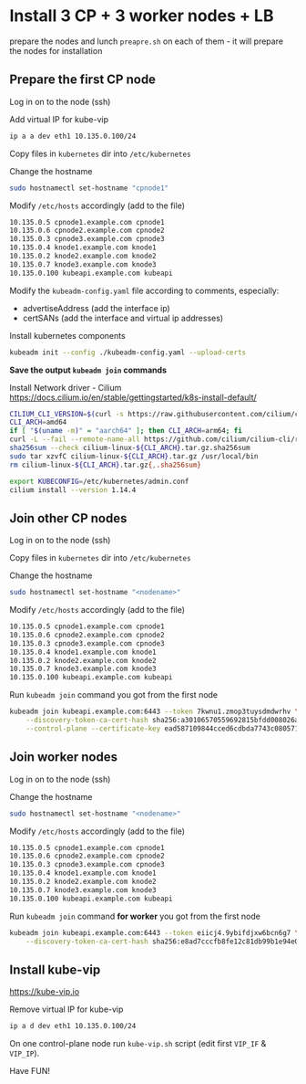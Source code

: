 # Install 3 CP + 3 worker nodes + LB

prepare the nodes and lunch `preapre.sh` on each of them - it will prepare the nodes for installation

## Prepare the first CP node
Log in on to the node (ssh)

Add virtual IP for kube-vip
```sh
ip a a dev eth1 10.135.0.100/24
```

Copy files in `kubernetes` dir into `/etc/kubernetes`

Change the hostname
```sh
sudo hostnamectl set-hostname "cpnode1"
```
Modify `/etc/hosts` accordingly (add to the file)
```sh
10.135.0.5 cpnode1.example.com cpnode1
10.135.0.6 cpnode2.example.com cpnode2
10.135.0.3 cpnode3.example.com cpnode3
10.135.0.4 knode1.example.com knode1
10.135.0.2 knode2.example.com knode2
10.135.0.7 knode3.example.com knode3
10.135.0.100 kubeapi.example.com kubeapi
```


Modify the `kubeadm-config.yaml` file according to comments, especially:
* advertiseAddress (add the interface ip)
* certSANs (add the interface and virtual ip addresses)

Install kubernetes components
```sh
kubeadm init --config ./kubeadm-config.yaml --upload-certs
```

**Save the output `kubeadm join` commands**

Install Network driver - Cilium
https://docs.cilium.io/en/stable/gettingstarted/k8s-install-default/

```sh
CILIUM_CLI_VERSION=$(curl -s https://raw.githubusercontent.com/cilium/cilium-cli/main/stable.txt)
CLI_ARCH=amd64
if [ "$(uname -m)" = "aarch64" ]; then CLI_ARCH=arm64; fi
curl -L --fail --remote-name-all https://github.com/cilium/cilium-cli/releases/download/${CILIUM_CLI_VERSION}/cilium-linux-${CLI_ARCH}.tar.gz{,.sha256sum}
sha256sum --check cilium-linux-${CLI_ARCH}.tar.gz.sha256sum
sudo tar xzvfC cilium-linux-${CLI_ARCH}.tar.gz /usr/local/bin
rm cilium-linux-${CLI_ARCH}.tar.gz{,.sha256sum}

export KUBECONFIG=/etc/kubernetes/admin.conf
cilium install --version 1.14.4
```

## Join other CP nodes
Log in on to the node (ssh)

Copy files in `kubernetes` dir into `/etc/kubernetes`

Change the hostname
```sh
sudo hostnamectl set-hostname "<nodename>"
```
Modify `/etc/hosts` accordingly (add to the file)
```sh
10.135.0.5 cpnode1.example.com cpnode1
10.135.0.6 cpnode2.example.com cpnode2
10.135.0.3 cpnode3.example.com cpnode3
10.135.0.4 knode1.example.com knode1
10.135.0.2 knode2.example.com knode2
10.135.0.7 knode3.example.com knode3
10.135.0.100 kubeapi.example.com kubeapi
```
Run `kubeadm join` command you got from the first node
```sh
kubeadm join kubeapi.example.com:6443 --token 7kwnu1.zmop3tuysdmdwrhv \
	--discovery-token-ca-cert-hash sha256:a30106570559692815bfdd008026ac0a36a91f4f997a1b563cd0995a49693dd8 \
	--control-plane --certificate-key ead587109844cced6cdbda7743c080571e370f6061be3a7d08753f9185deee07
```

## Join worker nodes
Log in on to the node (ssh)


Change the hostname
```sh
sudo hostnamectl set-hostname "<nodename>"
```
Modify `/etc/hosts` accordingly (add to the file)
```sh
10.135.0.5 cpnode1.example.com cpnode1
10.135.0.6 cpnode2.example.com cpnode2
10.135.0.3 cpnode3.example.com cpnode3
10.135.0.4 knode1.example.com knode1
10.135.0.2 knode2.example.com knode2
10.135.0.7 knode3.example.com knode3
10.135.0.100 kubeapi.example.com kubeapi
```
Run `kubeadm join` command **for worker** you got from the first node
```sh
kubeadm join kubeapi.example.com:6443 --token eiicj4.9ybifdjxw6bcn6g7 \
	--discovery-token-ca-cert-hash sha256:e8ad7cccfb8fe12c81db99b1e94e0d40ef83494b5064796043fdef476b801d90
```

## Install kube-vip
https://kube-vip.io

Remove virtual IP for kube-vip
```sh
ip a d dev eth1 10.135.0.100/24
```

On one control-plane node run `kube-vip.sh` script (edit first `VIP_IF` & `VIP_IP`).

Have FUN!